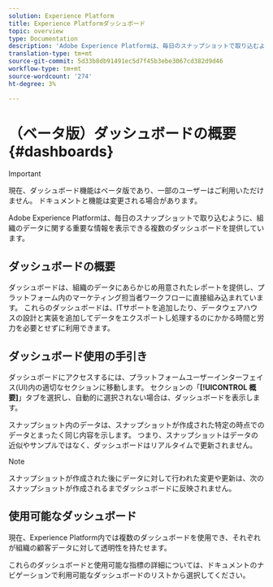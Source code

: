 ```yaml
---
solution: Experience Platform
title: Experience Platformダッシュボード
topic: overview
type: Documentation
description: 'Adobe Experience Platformは、毎日のスナップショットで取り込むように、組織のデータに関する重要な情報を表示できる複数のダッシュボードを提供しています。 '
translation-type: tm+mt
source-git-commit: 5d33b8db91491ec5d7f45b3ebe3067cd382d9d46
workflow-type: tm+mt
source-wordcount: '274'
ht-degree: 3%

---
```



# （ベータ版）ダッシュボードの概要{#dashboards}

>[!IMPORTANT]
>
>現在、ダッシュボード機能はベータ版であり、一部のユーザーはご利用いただけません。 ドキュメントと機能は変更される場合があります。

Adobe Experience Platformは、毎日のスナップショットで取り込むように、組織のデータに関する重要な情報を表示できる複数のダッシュボードを提供しています。

## ダッシュボードの概要

ダッシュボードは、組織のデータにあらかじめ用意されたレポートを提供し、プラットフォーム内のマーケティング担当者ワークフローに直接組み込まれています。 これらのダッシュボードは、ITサポートを追加したり、データウェアハウスの設計と実装を追加してデータをエクスポートし処理するのにかかる時間と労力を必要とせずに利用できます。

## ダッシュボード使用の手引き

ダッシュボードにアクセスするには、プラットフォームユーザーインターフェイス(UI)内の適切なセクションに移動します。 セクションの「**[!UICONTROL 概要]**」タブを選択し、自動的に選択されない場合は、ダッシュボードを表示します。

スナップショット内のデータは、スナップショットが作成された特定の時点でのデータとまったく同じ内容を示します。 つまり、スナップショットはデータの近似やサンプルではなく、ダッシュボードはリアルタイムで更新されません。

>[!NOTE]
>
>スナップショットが作成された後にデータに対して行われた変更や更新は、次のスナップショットが作成されるまでダッシュボードに反映されません。

## 使用可能なダッシュボード

現在、Experience Platform内では複数のダッシュボードを使用でき、それぞれが組織の顧客データに対して透明性を持たせます。

これらのダッシュボードと使用可能な指標の詳細については、ドキュメントのナビゲーションで利用可能なダッシュボードのリストから選択してください。